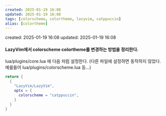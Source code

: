 ```yaml
---
created: 2025-01-19 16:08
updated: 2025-01-19 16:08
tags: [colorscheme, colortheme, lazyvim, catppuccin]
alias: [colortheme]
---
```


created: 2025-01-19 16:08
updated: 2025-01-19 16:08

#### LazyVim에서 colorscheme colortheme를 변경하는 방법을 정리한다.

lua/plugins/core.lua 에 다음 처럼 설정한다.
(다른 파일에 설정하면 동작하지 않았다. 예를들어 lua/plugins/colorscheme.lua  등...)
```lua
return {
  {
    "LazyVim/LazyVim",
    opts = {
      colorscheme = "catppuccin",
    }
  }
}
```